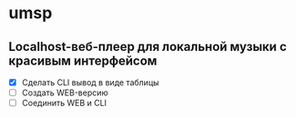 # umsp
## Localhost-веб-плеер для локальной музыки с красивым интерфейсом

- [x] Сделать CLI вывод в виде таблицы
- [ ] Создать WEB-версию
- [ ] Соединить WEB и CLI